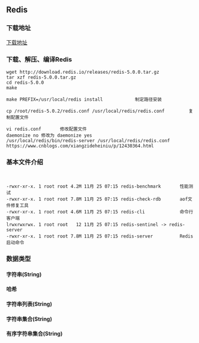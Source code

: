 

## Redis

### 下载地址

[下载地址](http://download.redis.io/releases/ "download.redis.io")

### 下载、解压、编译Redis
```
wget http://download.redis.io/releases/redis-5.0.0.tar.gz
tar xzf redis-5.0.0.tar.gz
cd redis-5.0.0
make

make PREFIX=/usr/local/redis install            制定路径安装

cp /root/redis-5.0.2/redis.conf /usr/local/redis/redis.conf         复制配置文件

vi redis.conf       修改配置文件
daemonize no 修改为 daemonize yes
/usr/local/redis/bin/redis-server /usr/local/redis/redis.conf
https://www.cnblogs.com/xiangzideheiniu/p/12430364.html
```

### 基本文件介绍

```


-rwxr-xr-x. 1 root root 4.2M 11月 25 07:15 redis-benchmark       性能测试
-rwxr-xr-x. 1 root root 7.8M 11月 25 07:15 redis-check-rdb       aof文件修复工具
-rwxr-xr-x. 1 root root 4.6M 11月 25 07:15 redis-cli             命令行客户端
lrwxrwxrwx. 1 root root   12 11月 25 07:15 redis-sentinel -> redis-server
-rwxr-xr-x. 1 root root 7.8M 11月 25 07:15 redis-server          Redis启动命令

```


### 数据类型

#### 字符串(String)
#### 哈希
#### 字符串列表(String)
#### 字符串集合(String)
#### 有序字符串集合(String)
